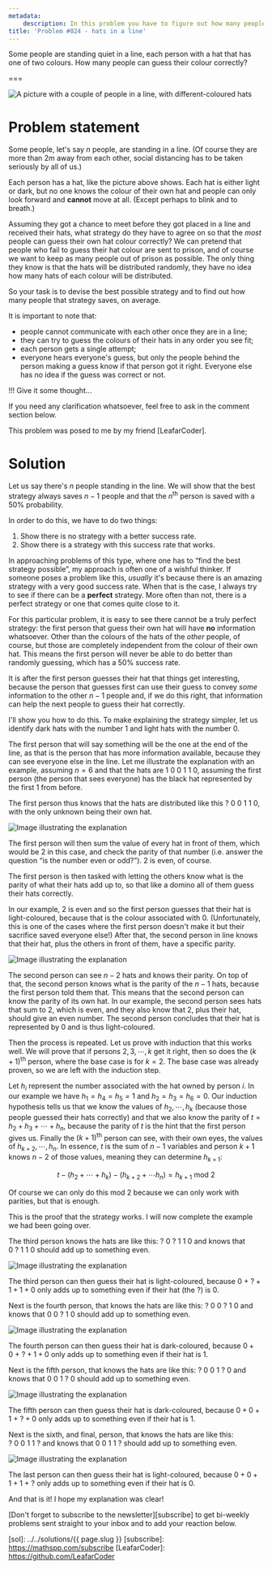 ```yaml
---
metadata:
    description: In this problem you have to figure out how many people can guess the colour of their own hats.
title: 'Problem #024 - hats in a line'
---
```


Some people are standing quiet in a line, each person with a hat that has one of two
colours. How many people can guess their colour correctly?

===

![A picture with a couple of people in a line, with different-coloured hats](thumbnail.webp)


# Problem statement

Some people, let's say $n$ people, are standing in a line.
(Of course they are
more than 2m away from each other, social distancing has to be taken seriously by
all of us.)

Each person has a hat, like the picture above shows.
Each hat is either light or dark, but no one knows the colour of their own hat
and people can only look forward and **cannot** move at all.
(Except perhaps to blink and to breath.)

Assuming they got a chance to meet before they got placed in a line and
received their hats, what strategy do they have to agree on so that
the *most* people can guess their own hat colour correctly?
We can pretend that people who fail to guess their hat colour are sent
to prison, and of course we want to keep as many people out of prison as possible.
The only thing they know is that the hats will be distributed randomly,
they have no idea how many hats of each colour will be distributed.

So your task is to devise the best possible strategy and to find out how many people
that strategy saves, on average.

It is important to note that:
 - people cannot communicate with each other once they are in a line;
 - they can try to guess the colours of their hats in any order you see fit;
 - each person gets a single attempt;
 - everyone hears everyone's guess, but only the people behind the person
making a guess know if that person got it right.
Everyone else has no idea if the guess was correct or not.

!!! Give it some thought...

If you need any clarification whatsoever, feel free to ask in the comment section below.

This problem was posed to me by my friend [LeafarCoder].


# Solution

Let us say there's $n$ people standing in the line.
We will show that the best strategy always saves $n - 1$ people and that the
$n^\text{th}$ person is saved with a $50\%$ probability.

In order to do this, we have to do two things:

 1. Show there is no strategy with a better success rate.
 2. Show there is a strategy with this success rate that works.

In approaching problems of this type, where one has to “find the best strategy
possible”, my approach is often one of a wishful thinker.
If someone poses a problem like this, *usually* it's because there is an amazing
strategy with a very good success rate.
When that is the case, I always try to see if there can be a **perfect**
strategy.
More often than not, there is a perfect strategy or one that comes quite close
to it.

For this particular problem, it is easy to see there cannot be a truly perfect
strategy: the first person that guess their own hat will have **no** information
whatsoever. Other than the colours of the hats of the *other* people, of course,
but those are completely independent from the colour of their own hat.
This means the first person
will never be able to do better than randomly guessing, which has a $50\%$
success rate.

It is after the first person guesses their hat that things get interesting,
because the person that guesses first can use their guess to convey *some*
information to the other $n - 1$ people and, if we do this right, that
information can help the next people to guess their hat correctly.

I'll show you how to do this.
To make explaining the strategy simpler, let us identify dark hats with the
number $1$ and light hats with the number $0$.

The first person that will say something will be the one at the end of the line,
as that is the person that has more information available, because they can see
everyone else in the line.
Let me illustrate the explanation with an example, assuming $n = 6$ and that the
hats are $1~0~0~1~1~0$, assuming the first person (the person that sees
everyone) has the black hat represented by the first $1$ from before.

The first person thus knows that the hats are distributed like this
$?~0~0~1~1~0$, with the only unknown being their own hat.

![Image illustrating the explanation](_explanation_01.webp)

The first person will then sum the value of every hat in front of them, which
would be $2$ in this case, and check the parity of that number (i.e. answer the
question “is the number even or odd?”). $2$ is even, of course.

The first person is then tasked with letting the others know what is the parity
of what their hats add up to, so that like a domino all of them guess their hats
correctly.

In our example, $2$ is even and so the first person guesses that their hat is
light-coloured, because that is the colour associated with $0$.
(Unfortunately, this is one of the cases where the first person doesn't make it
but their sacrifice saved everyone else!)
After that, the second person in line knows that their hat, plus the others in
front of them, have a specific parity.

![Image illustrating the explanation](_explanation_02.webp)

The second person can see $n - 2$ hats and knows their parity.
On top of that, the second person knows what is the parity of the $n - 1$ hats,
because the first person told them that.
This means that the second person can know the parity of its own hat.
In our example, the second person sees hats that sum to $2$, which is even, and
they also know that $2$, plus their hat, should give an even number.
The second person concludes that their hat is represented by $0$ and is thus
light-coloured.

Then the process is repeated.
Let us prove with induction that this works well.
We will prove that if persons $2, 3, \cdots, k$ get it right, then so does the
$(k + 1)^\text{th}$ person, where the base case is for $k = 2$.
The base case was already proven, so we are left with the induction step.

Let $h_i$ represent the number associated with the hat owned by person $i$.
In our example we have $h_1 = h_4 = h_5 = 1$ and $h_2 = h_3 = h_6 = 0$.
Our induction hypothesis tells us that we know the values of $h_2, \cdots, h_k$
(because those people guessed their hats correctly)
and that we also know the parity of $t = h_2 + h_3 + \cdots + h_n$, because the
parity of $t$ is the hint that the first person gives us.
Finally the $(k + 1)^\text{th}$ person can see, with their own eyes, the values
of $h_{k+2}, \cdots, h_n$.
In essence, $t$ is the sum of $n - 1$ variables and person $k + 1$ knows $n - 2$
of those values, meaning they can determine $h_{k+1}$:

$$
t - \left(h_2 + \cdots + h_k \right) - \left(h_{k+2} + \cdots h_n \right) =
h_{k+1} \text{ mod } 2
$$

Of course we can only do this $\text{mod } 2$ because we can only work with
parities, but that is enough.

This is the proof that the strategy works.
I will now complete the example we had been going over.

The third person knows the hats are like this: $?~0~?~1~1~0$ and knows that
$0~?~1~1~0$ should add up to something even.

![Image illustrating the explanation](_explanation_03.webp)

The third person can then guess their hat is light-coloured, because
$0~+~? + 1 + 1 + 0$ only adds up to something even if their hat (the $?$) is
$0$.

Next is the fourth person, that knows the hats are like this: $?~0~0~?~1~0$ and
knows that $0~0~?~1~0$ should add up to something even.

![Image illustrating the explanation](_explanation_04.webp)

The fourth person can then guess their hat is dark-coloured, because
$0 + 0~+~? + 1 + 0$ only adds up to something even if their hat is $1$.

Next is the fifth person, that knows the hats are like this: $?~0~0~1~?~0$ and
knows that $0~0~1~?~0$ should add up to something even.

![Image illustrating the explanation](_explanation_05.webp)

The fifth person can then guess their hat is dark-coloured, because
$0 + 0 + 1~+~? + 0$ only adds up to something even if their hat is $1$.

Next is the sixth, and final, person, that knows the hats are like this:
$?~0~0~1~1~?$ and knows that $0~0~1~1~?$ should add up to something even.

![Image illustrating the explanation](_explanation_06.webp)

The last person can then guess their hat is light-coloured, because
$0 + 0 + 1 + 1~+~?$ only adds up to something even if their hat is $0$.

And that is it!
I hope my explanation was clear!


[Don't forget to subscribe to the newsletter][subscribe] to get bi-weekly
problems sent straight to your inbox and to add your reaction below.

[sol]: ../../solutions/{{ page.slug }}
[subscribe]: https://mathspp.com/subscribe
[LeafarCoder]: https://github.com/LeafarCoder
